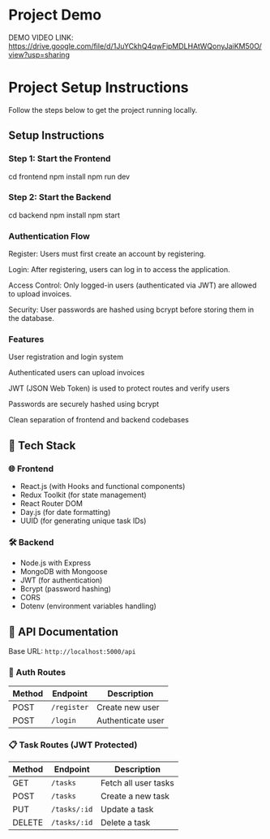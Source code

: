 # Project Demo

DEMO VIDEO LINK: https://drive.google.com/file/d/1JuYCkhQ4qwFipMDLHAtWQonyJaiKM50O/view?usp=sharing

# Project Setup Instructions

Follow the steps below to get the project running locally.

## Setup Instructions

### Step 1: Start the Frontend

cd frontend
npm install
npm run dev

### Step 2: Start the Backend

cd backend
npm install
npm start


### Authentication Flow

Register: Users must first create an account by registering.

Login: After registering, users can log in to access the application.

Access Control: Only logged-in users (authenticated via JWT) are allowed to upload invoices.

Security: User passwords are hashed using bcrypt before storing them in the database.


### Features
User registration and login system

Authenticated users can upload invoices

JWT (JSON Web Token) is used to protect routes and verify users

Passwords are securely hashed using bcrypt

Clean separation of frontend and backend codebases


## 🧰 Tech Stack

### 🌐 Frontend  
- React.js (with Hooks and functional components)  
- Redux Toolkit (for state management)  
- React Router DOM   
- Day.js (for date formatting)
- UUID (for generating unique task IDs)  

### 🛠️ Backend  
- Node.js with Express  
- MongoDB with Mongoose  
- JWT (for authentication)  
- Bcrypt (password hashing)  
- CORS
- Dotenv (environment variables handling)   


## 📡 API Documentation

Base URL: `http://localhost:5000/api`

### 🔐 Auth Routes

| Method | Endpoint       | Description        |
|--------|----------------|--------------------|
| POST   | `/register`    | Create new user    |
| POST   | `/login`       | Authenticate user  |

### 📋 Task Routes (JWT Protected)

| Method | Endpoint       | Description            |
|--------|----------------|------------------------|
| GET    | `/tasks`       | Fetch all user tasks   |
| POST   | `/tasks`       | Create a new task      |
| PUT    | `/tasks/:id`   | Update a task          |
| DELETE | `/tasks/:id`   | Delete a task          |